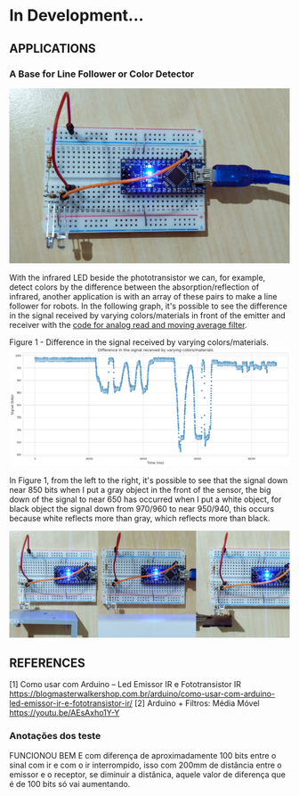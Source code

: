 # In Development...


## APPLICATIONS

### A Base for Line Follower or Color Detector

![Alt Text](./img/parallel.jpg)

With the infrared LED beside the phototransistor we can, for example, detect colors by the difference between the absorption/reflection of infrared, another application is with an array of these pairs to make a line follower for robots. In the following graph, it's possible to see the difference in the signal received by varying colors/materials in front of the emitter and receiver with the [code for analog read and moving average filter](./ir_filtered).

Figure 1 - Difference in the signal received by varying colors/materials.
![Figure 1 - Difference in the signal received by varying colors/materials](./data_samples/parallel_ir_filtered_graph.png)

In Figure 1, from the left to the right, it's possible to see that the signal down near 850 bits when I put a gray object in the front of the sensor, the big down of the signal to near 650 has occurred when I put a white object, for black object the signal down from 970/960 to near 950/940, this occurs because white reflects more than gray, which reflects more than black.

![](./img/parallel_all.jpg)

## REFERENCES

[1] Como usar com Arduino – Led Emissor IR e Fototransistor IR <https://blogmasterwalkershop.com.br/arduino/como-usar-com-arduino-led-emissor-ir-e-fototransistor-ir/>
[2] Arduino + Filtros: Média Móvel <https://youtu.be/AEsAxho1Y-Y>








### Anotações dos teste

FUNCIONOU BEM E com diferença de aproximadamente 100 bits entre o sinal com ir e com o ir interrompido, isso com 200mm de distância entre o emissor e o receptor, se diminuir a distânica, aquele valor de diferença que é de 100 bits só vai aumentando.